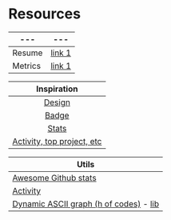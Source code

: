 # Resources

|---|---|
|-|-|
|Resume|[link 1](https://github.com/alexandresanlim/alexandresanlim)|
|Metrics|[link 1](https://github.com/lowlighter/metrics)|



|Inspiration|
|:-:|
|[Design](https://github.com/alexandresanlim/alexandresanlim/blob/master/README.md)|
|[Badge](https://github.com/alexandresanlim/Badges4-README.md-Profile)|
|[Stats](https://github.com/feschenko/feschenko)|
|[Activity, top project, etc](https://github.com/DenverCoder1/DenverCoder1)|

|Utils|
|-|
|[Awesome Github stats](https://github.com/anuraghazra/github-readme-stats)|    
|[Activity](https://github.com/jamesgeorge007/github-activity-readme)|
|[Dynamic ASCII graph (h of codes)](https://github.com/MacroPower/MacroPower) - [lib](https://macropower.readthedocs.io/en/latest/#dynamic-ascii-graph)|

